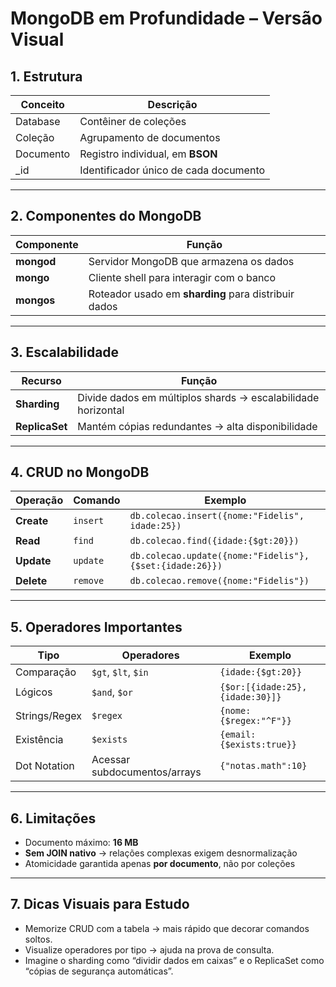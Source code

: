 # MongoDB em Profundidade – Versão Visual

## 1. Estrutura
| Conceito      | Descrição                                |
|---------------|------------------------------------------|
| Database      | Contêiner de coleções                     |
| Coleção       | Agrupamento de documentos                 |
| Documento     | Registro individual, em **BSON**         |
| _id           | Identificador único de cada documento    |

---

## 2. Componentes do MongoDB
| Componente | Função |
|------------|--------|
| **mongod** | Servidor MongoDB que armazena os dados |
| **mongo**  | Cliente shell para interagir com o banco |
| **mongos** | Roteador usado em **sharding** para distribuir dados |

---

## 3. Escalabilidade
| Recurso       | Função |
|---------------|--------|
| **Sharding**  | Divide dados em múltiplos shards → escalabilidade horizontal |
| **ReplicaSet**| Mantém cópias redundantes → alta disponibilidade |

---

## 4. CRUD no MongoDB

| Operação | Comando | Exemplo |
|----------|---------|---------|
| **Create** | `insert` | `db.colecao.insert({nome:"Fidelis", idade:25})` |
| **Read**   | `find` | `db.colecao.find({idade:{$gt:20}})` |
| **Update** | `update` | `db.colecao.update({nome:"Fidelis"}, {$set:{idade:26}})` |
| **Delete** | `remove` | `db.colecao.remove({nome:"Fidelis"})` |

---

## 5. Operadores Importantes

| Tipo        | Operadores | Exemplo |
|------------|------------|---------|
| Comparação | `$gt`, `$lt`, `$in` | `{idade:{$gt:20}}` |
| Lógicos    | `$and`, `$or` | `{$or:[{idade:25},{idade:30}]}` |
| Strings/Regex | `$regex` | `{nome:{$regex:"^F"}}` |
| Existência | `$exists` | `{email:{$exists:true}}` |
| Dot Notation | Acessar subdocumentos/arrays | `{"notas.math":10}` |

---

## 6. Limitações
- Documento máximo: **16 MB**
- **Sem JOIN nativo** → relações complexas exigem desnormalização
- Atomicidade garantida apenas **por documento**, não por coleções

---

## 7. Dicas Visuais para Estudo
- Memorize CRUD com a tabela → mais rápido que decorar comandos soltos.
- Visualize operadores por tipo → ajuda na prova de consulta.
- Imagine o sharding como “dividir dados em caixas” e o ReplicaSet como “cópias de segurança automáticas”.
